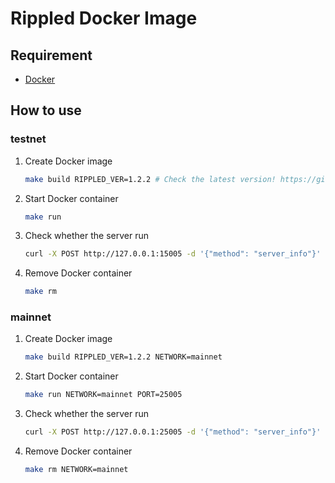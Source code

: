 # Rippled Docker Image

## Requirement

* [Docker](https://docs.docker.com/install)


## How to use

### testnet

1. Create Docker image
    ```sh
    make build RIPPLED_VER=1.2.2 # Check the latest version! https://github.com/ripple/rippled/releases
    ```

2. Start Docker container
    ```sh
    make run
    ```

3. Check whether the server run
    ```sh
    curl -X POST http://127.0.0.1:15005 -d '{"method": "server_info"}'
    ```

4. Remove Docker container
    ```sh
    make rm
    ```

### mainnet

1. Create Docker image
    ```sh
    make build RIPPLED_VER=1.2.2 NETWORK=mainnet
    ```

2. Start Docker container
    ```sh
    make run NETWORK=mainnet PORT=25005
    ```

3. Check whether the server run
    ```sh
    curl -X POST http://127.0.0.1:25005 -d '{"method": "server_info"}'
    ```

4. Remove Docker container
    ```sh
    make rm NETWORK=mainnet
    ```
